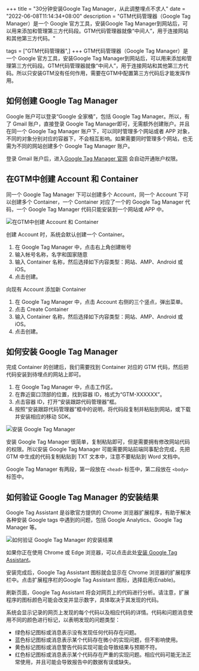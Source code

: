 +++
title = "30分钟安装Google Tag Manager，从此调整埋点不求人"
date = "2022-06-08T11:14:34+08:00"
description = "GTM代码管理器（Google Tag Manager）是一个 Google 官方工具，安装Google Tag Manager到网站后，可以用来添加和管理第三方代码段。GTM代码管理器就像“中间人”，用于连接网站和其他第三方代码。"

tags = ["GTM代码管理器",]
+++
GTM代码管理器（Google Tag Manager）是一个 Google 官方工具，安装Google Tag Manager到网站后，可以用来添加和管理第三方代码段。GTM代码管理器就像“中间人”，用于连接网站和其他第三方代码。所以只安装GTM没有任何作用，需要在GTM中配置第三方代码后才能发挥作用。

<!--more-->

## 如何创建 Google Tag Manager
Google 账户可以登录“Google 全家桶”，包括 Google Tag Manager。所以，有了 Gmail 账户，直接登录 Google Tag Manager即可，无需额外创建账户。并且在同一个 Google Tag Manager 账户下，可以同时管理多个网站或者 APP 对象，不同的对象分别对应的容器下，不会相互影响。如果需要同时管理多个网站，也无需为不同的网站创建多个  Google Tag Manager 账户。

登录 Gmail 账户后，进入[Google Tag Manager 官网](https://tagmanager.google.com/) 会自动开通账户权限。

## 在GTM中创建 Account 和 Container

同一个 Google Tag Manager 下可以创建多个 Account，同一个 Account 下可以创建多个 Container，一个 Container 对应了一个的 Google Tag Manager 代码，一个 Google Tag Manager 代码只能安装到一个网站或 APP 中。

![在GTM中创建 Account 和 Container](/images/2022/0609-gtm中创建account-container.png)

创建 Account 时，系统会默认创建一个 Container。

1. 在 Google Tag Manager 中，点击右上角创建帐号
2. 输入帐号名称，名字和国家随意
3. 输入 Container 名称，然后选择如下内容类型：网站、AMP、Android 或 iOS。
4. 点击创建。

向现有 Account 添加新 Container

1. 在 Google Tag Manager 中，点击 Account 右侧的三个竖点，弹出菜单。
2. 点击 Create Container
3. 输入 Container 名称，然后选择如下内容类型：网站、AMP、Android 或 iOS。
4. 点击创建。

## 如何安装 Google Tag Manager

完成 Container 的创建后，我们需要找到 Container 对应的 GTM 代码，然后把代码安装到待埋点的网站上即可。

1. 在 Google Tag Manager 中，点击工作区。
2. 在靠近窗口顶部的位置，找到容器 ID，格式为“GTM-XXXXXX”。
3. 点击容器 ID，打开“安装跟踪代码管理器”框。
4. 按照“安装跟踪代码管理器”框中的说明，将代码段复制并粘贴到网站，或下载并安装相应的移动 SDK。

![安装 Google Tag Manager](/images/2022/0609-安装-google-tag-manager.png)

安装 Google Tag Manager 很简单，复制粘贴即可，但是需要拥有修改网站代码的权限。所以安装 Google Tag Manager 可能需要网站前端同事配合完成，先把 GTM 中生成的代码复制粘贴到 TXT 文本中，注意不要粘贴到 Word 文档中。

Google Tag Manager 有两段，第一段放在 `<head>` 标签中，第二段放在 `<body>` 标签中。

## 如何验证 Google Tag Manager 的安装结果

Google Tag Assistant 是谷歌官方提供的 Chrome 浏览器扩展程序，有助于解决各种安装 Google tags 中遇到的问题，包括 Google Analytics、Google Tag Manager 等。

![如何验证 Google Tag Manager 的安装结果](/images/2022/0609-验证gtm安装结果.jpg)

如果你正在使用 Chrome 或 Edge 浏览器，可以点击此处[安装 Google Tag Assistant](https://chrome.google.com/webstore/detail/tag-assistant-legacy-by-g/kejbdjndbnbjgmefkgdddjlbokphdefk)。

安装完成后，Google Tag Assistant 图标就会显示在 Chrome 浏览器的扩展程序栏中。点击扩展程序栏的Google Tag Assistant 图标，选择启用(Enable)。

刷新页面，Google Tag Assistant 将会对网页上的代码进行分析。请注意，扩展程序的图标颜色可能会改变并显示数字，具体取决于其发现的代码。

系统会显示记录的网页上发现的每个代码以及相应代码的详情。代码和问题消息使用不同的颜色进行标记，以表明发现的问题类型：

* 绿色标记图标或消息表示没有发现任何代码存在问题。
* 蓝色标记图标或消息表示某个代码存在微小的实现问题，但不影响使用。
* 黄色标记图标或消息警告代码实现可能会导致结果与预期不符。
* 红色标记图标或消息表示某个代码存在严重的实现问题。相应代码可能无法正常使用，并且可能会导致报告中的数据有误或缺失。